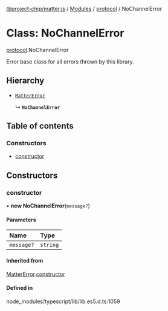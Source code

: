 [@project-chip/matter.js](../README.md) / [Modules](../modules.md) / [protocol](../modules/protocol.md) / NoChannelError

# Class: NoChannelError

[protocol](../modules/protocol.md).NoChannelError

Error base class for all errors thrown by this library.

## Hierarchy

- [`MatterError`](common.MatterError.md)

  ↳ **`NoChannelError`**

## Table of contents

### Constructors

- [constructor](protocol.NoChannelError.md#constructor)

## Constructors

### constructor

• **new NoChannelError**(`message?`)

#### Parameters

| Name | Type |
| :------ | :------ |
| `message?` | `string` |

#### Inherited from

[MatterError](common.MatterError.md).[constructor](common.MatterError.md#constructor)

#### Defined in

node_modules/typescript/lib/lib.es5.d.ts:1059

